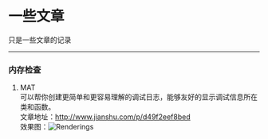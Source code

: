 # 一些文章 
只是一些文章的记录  

---
### 内存检查  
1. MAT  
可以帮你创建更简单和更容易理解的调试日志，能够友好的显示调试信息所在类和函数。  
文章地址：http://www.jianshu.com/p/d49f2eef8bed  
效果图：![Renderings](http://upload-images.jianshu.io/upload_images/1502545-2a399a575bcdc717.png?imageMogr2/auto-orient/strip%7CimageView2/2/w/1240)
